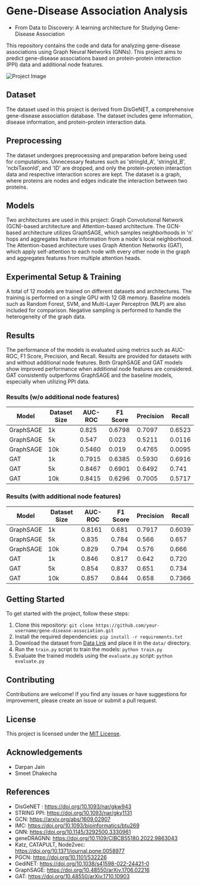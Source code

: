 # Gene-Disease Association Analysis  
- From Data to Discovery: A learning architecture for Studying Gene-Disease Association

This repository contains the code and data for analyzing gene-disease associations using Graph Neural Networks (GNNs). This project aims to predict gene-disease associations based on protein-protein interaction (PPI) data and additional node features.

![Project Image](images/project_image.png)
<!-- Insert a relevant image related to your project here -->

## Dataset

The dataset used in this project is derived from DisGeNET, a comprehensive gene-disease association database. The dataset includes gene information, disease information, and protein-protein interaction data.

## Preprocessing

The dataset undergoes preprocessing and preparation before being used for computations. Unnecessary features such as 'stringId_A', 'stringId_B', 'ncbiTaxonId', and 'ID' are dropped, and only the protein-protein interaction data and respective interaction scores are kept. The dataset is a graph, where proteins are nodes and edges indicate the interaction between two proteins.

## Models

Two architectures are used in this project: Graph Convolutional Network (GCN)-based architecture and Attention-based architecture. The GCN-based architecture utilizes GraphSAGE, which samples neighborhoods in 'n' hops and aggregates feature information from a node's local neighborhood. The Attention-based architecture uses Graph Attention Networks (GAT), which apply self-attention to each node with every other node in the graph and aggregates features from multiple attention heads.

## Experimental Setup & Training

A total of 12 models are trained on different datasets and architectures. The training is performed on a single GPU with 12 GB memory. Baseline models such as Random Forest, SVM, and Multi-Layer Perceptron (MLP) are also included for comparison. Negative sampling is performed to handle the heterogeneity of the graph data.

## Results

The performance of the models is evaluated using metrics such as AUC-ROC, F1 Score, Precision, and Recall. Results are provided for datasets with and without additional node features. Both GraphSAGE and GAT models show improved performance when additional node features are considered. GAT consistently outperforms GraphSAGE and the baseline models, especially when utilizing PPI data.

### Results (w/o additional node features)

Model | Dataset Size | AUC-ROC | F1 Score | Precision | Recall
--- | --- | --- | --- | --- | ---
GraphSAGE | 1k | 0.825 | 0.6798 | 0.7097 | 0.6523
GraphSAGE | 5k | 0.547 | 0.023 | 0.5211 | 0.0116
GraphSAGE | 10k | 0.5460 | 0.019 | 0.4765 | 0.0095
GAT | 1k | 0.7915 | 0.6385 | 0.5930 | 0.6916
GAT | 5k | 0.8467 | 0.6901 | 0.6492 | 0.741
GAT | 10k | 0.8415 | 0.6296 | 0.7005 | 0.5717

### Results (with additional node features)

Model | Dataset Size | AUC-ROC | F1 Score | Precision | Recall
--- | --- | --- | --- | --- | ---
GraphSAGE | 1k | 0.8161 | 0.681 | 0.7917 | 0.6039
GraphSAGE | 5k | 0.835 | 0.784 | 0.566 | 0.657
GraphSAGE | 10k | 0.829 | 0.794 | 0.576 | 0.666
GAT | 1k | 0.846 | 0.817 | 0.642 | 0.720
GAT | 5k | 0.854 | 0.837 | 0.651 | 0.734
GAT | 10k | 0.857 | 0.844 | 0.658 | 0.7366

## Getting Started

To get started with the project, follow these steps:

1. Clone this repository: `git clone https://github.com/your-username/gene-disease-association.git`
2. Install the required dependencies: `pip install -r requirements.txt`
3. Download the dataset from [Data Link](https://example.com/data) and place it in the `data/` directory.
4. Run the `train.py` script to train the models: `python train.py`
5. Evaluate the trained models using the `evaluate.py` script: `python evaluate.py`

<!-- Insert any relevant code snippets or instructions here -->

## Contributing

Contributions are welcome! If you find any issues or have suggestions for improvement, please create an issue or submit a pull request.

## License

This project is licensed under the [MIT License](LICENSE).

## Acknowledgements

- Darpan Jain
- Smeet Dhakecha


## References

- DisGeNET : https://doi.org/10.1093/nar/gkw943 
- STRING PPI: https://doi.org/10.1093/nar/gky1131 
- GCN: https://arxiv.org/abs/1609.02907
- IMC: https://doi.org/10.1093/bioinformatics/btu269 
- GNN: https://doi.org/10.1145/3292500.3330961 
- geneDRAGNN: https://doi.org/10.1109/CIBCB55180.2022.9863043 
- Katz, CATAPULT, Node2vec: https://doi.org/10.1371/journal.pone.0058977 
- PGCN: https://doi.org/10.1101/532226 
- GediNET: https://doi.org/10.1038/s41598-022-24421-0 
- GraphSAGE: https://doi.org/10.48550/arXiv.1706.02216 
- GAT: https://doi.org/10.48550/arXiv.1710.10903 


